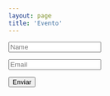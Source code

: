 ```yaml
---
layout: page
title: 'Evento'
---
```


<!--<div>
  <input type="text" name="name" id="name" role="name" placeholder="Nome" aria-label="Nome" tabindex="0">
  <input type="text" name="email" id="email" role="email" placeholder="Email" aria-label="Email" tabindex="1">
  <input type="submit" name="subscribe" id="subscribe" value="Enviar" role="subscribe" tabindex="2">
</div>-->

<div id="form-div">
  <form class="form" >
    <p class="name">
      <input name="name" type="text" class="feedback-input" placeholder="Name" id="name" />
    </p>
    <p class="email">
      <input name="email" type="text" class="feedback-input" id="email" placeholder="Email" />
    </p>
    <div class="submit">
      <button class="button-blue" type="button" onclick="subscribe()">Enviar</button>
      <!-- <div class="ease" ></div> -->
    </div>
    <span class="lead" id="retorno" ></span>
  </form>
</div>  
